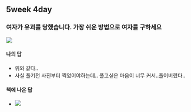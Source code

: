 ## 5week 4day

### 여자가 유괴를 당했습니다. 가장 쉬운 방법으로 여자를 구하세요

![](https://images.velog.io/images/ljs0429777/post/1ecaf24c-cc7a-4894-8d8d-84a49f63b9fc/%EC%8A%A4%ED%81%AC%EB%A6%B0%EC%83%B7%202020-08-28%20%EC%98%A4%ED%9B%84%2011.01.31.png)



#### 나의 답

- 위와 같다..
- 사실 풀기전 사진부터 찍었어야하는데.. 풀고싶은 마음이 너무 커서..풀어버렸다..

#### 책에 나온 답

- ![](https://images.velog.io/images/ljs0429777/post/f5006369-a997-4aa2-b784-dedbfce9d8f1/%EC%8A%A4%ED%81%AC%EB%A6%B0%EC%83%B7%202020-08-28%20%EC%98%A4%ED%9B%84%2011.01.20.png)
